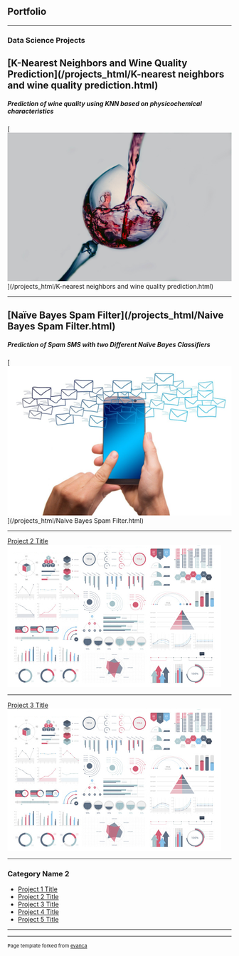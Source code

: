 ## Portfolio

---

### Data Science Projects 

## [K-Nearest Neighbors and Wine Quality Prediction](/projects_html/K-nearest neighbors and wine quality prediction.html)
##### Prediction of wine quality using KNN based on physicochemical characteristics
[<img src="images/wine.jpg?raw=true"/>](/projects_html/K-nearest neighbors and wine quality prediction.html)

---

## [Naïve Bayes Spam Filter](/projects_html/Naive Bayes Spam Filter.html)
##### Prediction of Spam SMS with two Different Naïve Bayes Classifiers
[<img src="images/spam.jpg?raw=true"/>](/projects_html/Naive Bayes Spam Filter.html)

---
[Project 2 Title](/pdf/sample_presentation.pdf)
<img src="images/dummy_thumbnail.jpg?raw=true"/>

---
[Project 3 Title](http://example.com/)
<img src="images/dummy_thumbnail.jpg?raw=true"/>


---

### Category Name 2

- [Project 1 Title](http://example.com/)
- [Project 2 Title](http://example.com/)
- [Project 3 Title](http://example.com/)
- [Project 4 Title](http://example.com/)
- [Project 5 Title](http://example.com/)

---




---
<p style="font-size:11px">Page template forked from <a href="https://github.com/evanca/quick-portfolio">evanca</a></p>
<!-- Remove above link if you don't want to attibute -->

